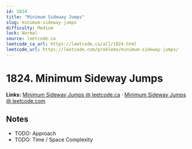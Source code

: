 ```yaml
--- 
id: 1824
title: "Minimum Sideway Jumps"
slug: minimum-sideway-jumps
difficulty: Medium
lock: Normal
source: leetcode.ca
leetcode_ca_url: https://leetcode.ca/all/1824.html
leetcode_url: https://leetcode.com/problems/minimum-sideway-jumps/
---
```


# 1824. Minimum Sideway Jumps

**Links:** [Minimum Sideway Jumps @ leetcode.ca](https://leetcode.ca/all/1824.html) · [Minimum Sideway Jumps @ leetcode.com](https://leetcode.com/problems/minimum-sideway-jumps/)

## Notes
- TODO: Approach
- TODO: Time / Space Complexity
